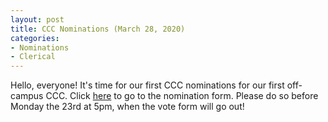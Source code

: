 ```yaml
---
layout: post
title: CCC Nominations (March 28, 2020)
categories:
- Nominations
- Clerical
---
```


Hello, everyone!  It's time for our first CCC nominations for our first off-campus CCC.  Click [here](https://forms.gle/FSKYLidZqzjU2aGi8) to go to the nomination form.  Please do so before Monday the 23rd at 5pm, when the vote form will go out!
